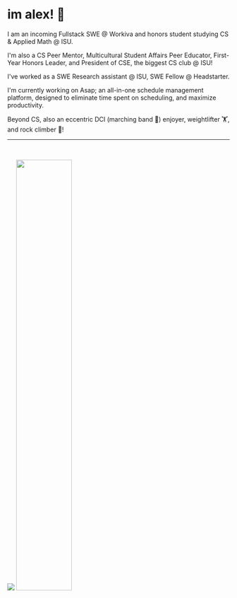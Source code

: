 <h1>im alex! 👋</h1>
<p>I am an incoming Fullstack SWE @ Workiva and honors student studying CS & Applied Math @ ISU.</p>

<p>I'm also a CS Peer Mentor, Multicultural Student Affairs Peer Educator, First-Year Honors Leader, and President of CSE, the biggest CS club @ ISU!</p>

<p>I've worked as a SWE Research assistant @ ISU, SWE Fellow @ Headstarter.</p>

<p>I'm currently working on Asap; an all-in-one schedule management platform, designed to eliminate time spent on scheduling, and maximize productivity.</p>

<p>Beyond CS, also an eccentric DCI (marching band 🎺) enjoyer, weightlifter 🏋️, and rock climber 🧗!</p>

<hr/>
<br>
<p align="start">
  <img src ="https://github-readme-streak-stats.herokuapp.com?user=alexleyoung&theme=darcula&hide_border=true&background=FFFFFF00">
  <img height="50%" width="auto" src ="https://github-readme-stats.vercel.app/api/top-langs/?username=alexleyoung&layout=compact&hide_border=true&theme=darcula&bg_color=00000000&langs_count=6&hide=jupyter%20notebook,tex,css,php&exclude_repo=Pacman-AI">
</p>
